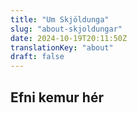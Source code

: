 ```yaml
---
title: "Um Skjöldunga"
slug: "about-skjoldungar"
date: 2024-10-19T20:11:50Z
translationKey: "about"
draft: false
---
```


## Efni kemur hér
